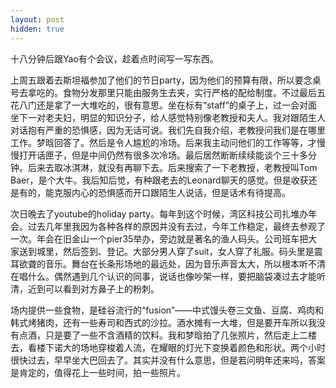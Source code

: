 ```yaml
---
layout: post
hidden: true
---
```


十八分钟后跟Yao有个会议，趁着点时间写一写东西。

上周五跟着去斯坦福参加了他们的节日party，因为他们的预算有限，所以要念桌号去拿吃的。食物分发那里只能由服务生去夹，实行严格的配给制度。不过最后五花八门还是拿了一大堆吃的，很有意思。坐在标有“staff”的桌子上，过一会对面坐下一对老夫妇，明显的知识分子，给人感觉特别像老教授和夫人。我对跟陌生人对话抱有严重的恐惧感，因为无话可说。我们先自我介绍，老教授问我们是在哪里工作。梦晗回答了。然后是令人尴尬的冷场。后来我主动问他们的工作等等，才慢慢打开话匣子，但是中间仍然有很多次冷场。最后居然断断续续能谈个三十多分钟。后来去取冰淇淋，就没有再聊下去。后来搜索了一下老教授，老教授叫Tom Baer，是个大牛。我后知后觉，有种跟老去的Leonard聊天的感觉。但是收获还是有的，能克服内心的恐惧感而开口跟陌生人说话，但是话术有待提高。

次日晚去了youtube的holiday party。每年到这个时候，湾区科技公司扎堆办年会。过去几年里我因为各种各样的原因并没有去过，今年工作稳定，最终去参观了一次。年会在旧金山一个pier35举办，旁边就是著名的渔人码头。公司班车把大家送到城里，然后签到、登记。大部分男人穿了suit，女人穿了礼服。码头里是震耳欲聋的音乐。舞台在长条形场地的最远处，因为音乐声音太大，所以根本听不清在唱什么。偶然遇到几个认识的同事，说话也像吵架一样，要把脑袋凑过去才能听清，近到可以看到对方鼻子上的粉刺。

场内提供一些食物，是硅谷流行的“fusion”——中式馒头卷三文鱼、豆腐、鸡肉和韩式烤猪肉，还有一些寿司和西式的沙拉。酒水摊有一大堆，但是要开车所以我没有点酒，只是要了一些不含酒精的饮料。我和梦晗拍了几张照片，然后走上二楼去，看楼下诺大的场地穿梭着人流，在耀眼的灯光下变换着颜色和形状。两个小时很快过去，早早坐大巴回去了。其实并没有什么意思，但是若问明年还来吗，答案是肯定的，值得花上一些时间，拍一些照片。